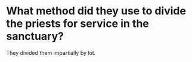 # What method did they use to divide the priests for service in the sanctuary?

They divided them impartially by lot.
